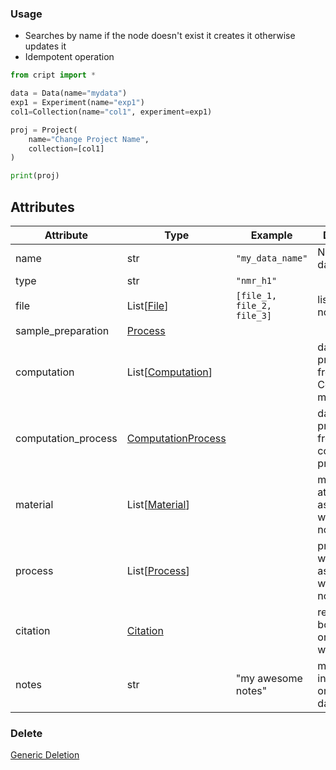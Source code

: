 ### Usage

- Searches by name if the node doesn't exist it creates it otherwise updates it
- Idempotent operation

```python
from cript import *

data = Data(name="mydata")
exp1 = Experiment(name="exp1")
col1=Collection(name="col1", experiment=exp1)

proj = Project(
    name="Change Project Name",
    collection=[col1]
)

print(proj)
```

## Attributes
| Attribute           | Type                                              | Example                    | Description                                                                                  | Required | Vocab |
|---------------------|---------------------------------------------------|----------------------------|----------------------------------------------------------------------------------------------|----------|-------|
| name                | str                                               | `"my_data_name"`           | Name of the data node                                                                        | True     |       |
| type                | str                                               | `"nmr_h1"`                 |                                                                                              | True     |[Name](https://app.criptapp.org/vocab/data_type/)|
| file                | List[[File](../file)]         | `[file_1, file_2, file_3]` | list of file nodes                                                                                               | False    |       |
| sample_preparation  | [Process](../process)                             |                            |                                                                                              | False    |       |
| computation         | List[[Computation](../computation)]               |                            | data produced from this Computation method                                                   | False    |       |
| computation_process | [ComputationProcess](../computation_process)    |                            | data was produced from this computation process                                                | False    |       |
| material            | List[[Material](../material)]                   |                            | materials with attributes associated with the data node                                        | False    |       |
| process             | List[[Process](../process)]                     |                            | processes with attributes associated with the data node                                        | False    |       |
| citation            | [Citation](../citation)                           |                            | reference to a book, paper, or scholarly work                                                | False    |       |
| notes               | str                                               | "my awesome notes"         | miscellaneous information, or custom data structure                                          | False    |       |



### Delete
[Generic Deletion](../delete.md)